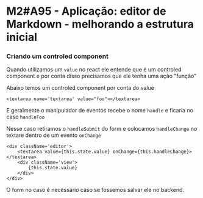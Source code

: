 # M2#A95 - Aplicação: editor de Markdown - melhorando a estrutura inicial

### Criando um controled component
Quando utilizamos um `value` no react ele entende que é um controled component e por conta disso precisamos que ele tenha uma ação "função"

Abaixo temos um controled component por conta do value
```
<textarea name='textarea' value="foo"></textarea>
```

E geralmente o manipulador de eventos recebe o nome `handle` e ficaria no caso `handleFoo`

Nesse caso retiramos o `handleSubmit` do form e colocamos `handleChange` no textare dentro de um evento `onChange`

```
<div className='editor'>
    <textarea value={this.state.value} onChange={this.handleChange}></textarea>
    <div className='view'>
        {this.state.value}
    </div>
</div>
```

O form no caso é necessário caso se fossemos salvar ele no backend.


